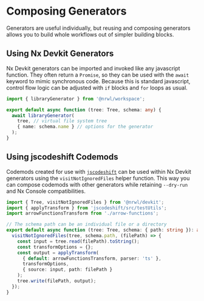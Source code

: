 # Composing Generators

Generators are useful individually, but reusing and composing generators allows you to build whole workflows out of simpler building blocks.

## Using Nx Devkit Generators

Nx Devkit generators can be imported and invoked like any javascript function. They often return a `Promise`, so they can be used with the `await` keyword to mimic synchronous code. Because this is standard javascript, control flow logic can be adjusted with `if` blocks and `for` loops as usual.

```typescript
import { libraryGenerator } from '@nrwl/workspace';

export default async function (tree: Tree, schema: any) {
  await libraryGenerator(
    tree, // virtual file system tree
    { name: schema.name } // options for the generator
  );
}
```

## Using jscodeshift Codemods

Codemods created for use with [`jscodeshift`](https://github.com/facebook/jscodeshift) can be used within Nx Devkit generators using the `visitNotIgnoredFiles` helper function. This way you can compose codemods with other generators while retaining `--dry-run` and Nx Console compatibilities.

```typescript
import { Tree, visitNotIgnoredFiles } from '@nrwl/devkit';
import { applyTransform } from 'jscodeshift/src/testUtils';
import arrowFunctionsTransform from './arrow-functions';

// The schema path can be an individual file or a directory
export default async function (tree: Tree, schema: { path: string }): any {
  visitNotIgnoredFiles(tree, schema.path, (filePath) => {
    const input = tree.read(filePath).toString();
    const transformOptions = {};
    const output = applyTransform(
      { default: arrowFunctionsTransform, parser: 'ts' },
      transformOptions,
      { source: input, path: filePath }
    );
    tree.write(filePath, output);
  });
}
```
